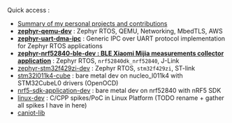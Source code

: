 

Quick access : 
- [Summary of my personal projects and contributions](https://github.com/lucasdietrich/lucasdietrich/blob/master/detailled.md)
- **[zephyr-qemu-dev](https://github.com/lucasdietrich/zephyr-qemu-dev)** : Zephyr RTOS, QEMU, Networking, MbedTLS, AWS
- [**zephyr-uart-dma-ipc**](https://github.com/lucasdietrich/zephyr-uart-dma-ipc) : Generic IPC over UART protocol implementation for Zephyr RTOS applications
- **[zephyr-nrf52840-ble-dev : BLE Xiaomi Mijia measurements collector application](https://github.com/lucasdietrich/zephyr-nrf52840-ble-dev)** : Zephyr RTOS, `nrf52840dk_nrf52840`, J-Link
- [zephyr-stm32f429zi-dev](https://github.com/lucasdietrich/stm32f429zi-dev) : Zephyr RTOS, `stm32f429zi`, ST-link
- [stm32l011k4-cube](https://github.com/lucasdietrich/stm32l011k4-cube) : bare metal dev on nucleo_l011k4 with STM32CubeL0 drivers (OpenOCD)
- [nrf5-sdk-application-dev](https://github.com/lucasdietrich/nrf5-sdk-application-dev) : bare metal dev on nrf52840 with nRF5 SDK
- [linux-dev](https://github.com/lucasdietrich/linux-dev) : C/CPP spikes/PoC in Linux Platform (TODO rename + gather all spikes I have in here)
- [caniot-lib](https://github.com/lucasdietrich/caniot-lib)
